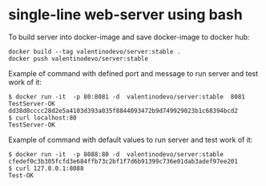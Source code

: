 # single-line web-server using bash


To build server into docker-image and save docker-image to docker hub:
```
docker build --tag valentinodevo/server:stable .
docker push valentinodevo/server:stable
```

Example of command with defined port and message to run server and test work of it:
```
$ docker run -it  -p 80:8081 -d  valentinodevo/server:stable  8081 TestServer-OK
dd38d8cccc28d2e5a4103d393a035f8844093472b9d749929023b1c68394bcd2
$ curl localhost:80
TestServer-OK
```

Example of command with default values to run server and test work of it:
```
$ docker run -it  -p 8088:80 -d  valentinodevo/server:stable
cfedef0c3b305fcfd3e684ffb73c2bf1f7d6b91399c736e01dab3adef97ee201
$ curl 127.0.0.1:8088
Test-OK
```
